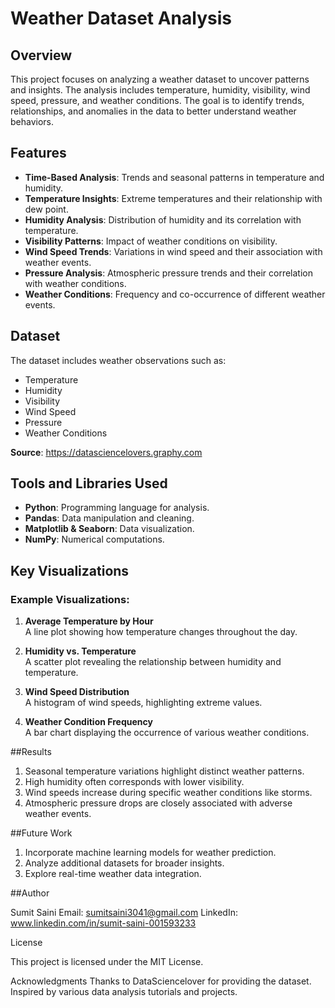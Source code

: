# Weather Dataset Analysis

## Overview
This project focuses on analyzing a weather dataset to uncover patterns and insights. The analysis includes temperature, humidity, visibility, wind speed, pressure, and weather conditions. The goal is to identify trends, relationships, and anomalies in the data to better understand weather behaviors.

## Features
- **Time-Based Analysis**: Trends and seasonal patterns in temperature and humidity.
- **Temperature Insights**: Extreme temperatures and their relationship with dew point.
- **Humidity Analysis**: Distribution of humidity and its correlation with temperature.
- **Visibility Patterns**: Impact of weather conditions on visibility.
- **Wind Speed Trends**: Variations in wind speed and their association with weather events.
- **Pressure Analysis**: Atmospheric pressure trends and their correlation with weather conditions.
- **Weather Conditions**: Frequency and co-occurrence of different weather events.

## Dataset
The dataset includes weather observations such as:
- Temperature
- Humidity
- Visibility
- Wind Speed
- Pressure
- Weather Conditions

**Source**: https://datasciencelovers.graphy.com

## Tools and Libraries Used
- **Python**: Programming language for analysis.
- **Pandas**: Data manipulation and cleaning.
- **Matplotlib & Seaborn**: Data visualization.
- **NumPy**: Numerical computations.

## Key Visualizations
### Example Visualizations:
1. **Average Temperature by Hour**  
   A line plot showing how temperature changes throughout the day.
   
2. **Humidity vs. Temperature**  
   A scatter plot revealing the relationship between humidity and temperature.
   
3. **Wind Speed Distribution**  
   A histogram of wind speeds, highlighting extreme values.
   
4. **Weather Condition Frequency**  
   A bar chart displaying the occurrence of various weather conditions.

##Results

01. Seasonal temperature variations highlight distinct weather patterns.
02. High humidity often corresponds with lower visibility.
03. Wind speeds increase during specific weather conditions like storms.
04. Atmospheric pressure drops are closely associated with adverse weather events.

##Future Work

01. Incorporate machine learning models for weather prediction.
02. Analyze additional datasets for broader insights.
03. Explore real-time weather data integration.

##Author

Sumit Saini
Email: sumitsaini3041@gmail.com
LinkedIn: www.linkedin.com/in/sumit-saini-001593233

License

This project is licensed under the MIT License.

Acknowledgments
Thanks to DataSciencelover for providing the dataset.
Inspired by various data analysis tutorials and projects.
